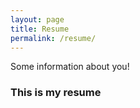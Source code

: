 ```yaml
---
layout: page
title: Resume
permalink: /resume/
---
```


Some information about you!

### This is my resume


